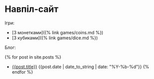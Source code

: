 # Навпіл-сайт

Ігри:

 - [З монетками]({% link games/coins.md %})
 - [З кубиками]({% link games/dice.md %})

Блог:

{% for post in site.posts %}
  - [{{post.title}}]({{post.url}}) {{post.date | date_to_string | date: "%Y-%b-%d"}}
{% endfor %}

